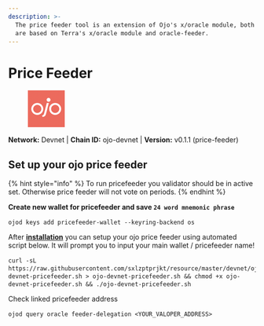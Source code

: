 ```yaml
---
description: >-
  The price feeder tool is an extension of Ojo's x/oracle module, both of which
  are based on Terra's x/oracle module and oracle-feeder.
---
```


# Price Feeder

<figure><img src="../../.gitbook/assets/ojo.png" alt=""><figcaption></figcaption></figure>

**Network:** Devnet | **Chain ID:** ojo-devnet | **Version:** v0.1.1 (price-feeder)

## Set up your ojo price feeder

{% hint style="info" %}
To run pricefeeder you validator should be in active set. Otherwise price feeder will not vote on periods.
{% endhint %}

**Create new wallet for pricefeeder and save `24 word mnemonic phrase`**

```
ojod keys add pricefeeder-wallet --keyring-backend os
```
After [**installation**](installation.md) you can setup your ojo price feeder using automated script below. It will prompt you to input your main wallet / pricefeeder name!

```
curl -sL https://raw.githubusercontent.com/sxlzptprjkt/resource/master/devnet/ojo/ojo-devnet-pricefeeder.sh > ojo-devnet-pricefeeder.sh && chmod +x ojo-devnet-pricefeeder.sh && ./ojo-devnet-pricefeeder.sh
```

Check linked pricefeeder address

```
ojod query oracle feeder-delegation <YOUR_VALOPER_ADDRESS>
```
